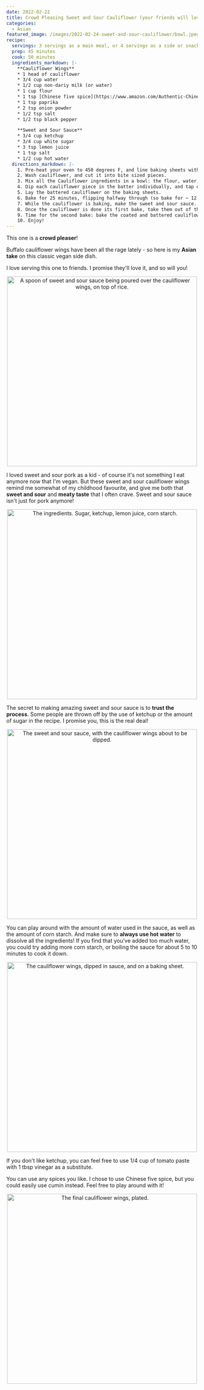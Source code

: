 ```yaml
---
date: 2022-02-22
title: Crowd Pleasing Sweet and Sour Cauliflower (your friends will love it!)
categories:
  - Asian
featured_image: /images/2022-02-24-sweet-and-sour-cauliflower/bowl.jpeg
recipe:
  servings: 3 servings as a main meal, or 4 servings as a side or snack
  prep: 45 minutes
  cook: 50 minutes
  ingredients_markdown: |-
    **Cauliflower Wings**
    * 1 head of cauliflower
    * 3/4 cup water
    * 1/2 cup non-dariy milk (or water)
    * 1 cup flour
    * 1 tsp [Chinese five spice](https://www.amazon.com/Authentic-Chinese-Natural-Preservatives-Seasoning/dp/B087PQCR16/ref=sr_1_5?crid=3O83N9MRM1OU4&amp;keywords=chinese+five+spice&amp;qid=1646175863&amp;sprefix=chinese+five+spice%252Caps%252C99&amp;sr=8-5&_encoding=UTF8&tag=friendlyvegbl-20&linkCode=ur2&linkId=8dc71e19278be19b83a66d70c56cc7bc&camp=1789&creative=9325)
    * 1 tsp paprika
    * 2 tsp onion powder
    * 1/2 tsp salt
    * 1/2 tsp black pepper

    **Sweet and Sour Sauce**
    * 3/4 cup ketchup
    * 3/4 cup white sugar
    * 3 tsp lemon juice
    * 1 tsp salt
    * 1/2 cup hot water
  directions_markdown: |-
    1. Pre-heat your oven to 450 degrees F, and line baking sheets with parchment paper.
    2. Wash cauliflower, and cut it into bite sized pieces.
    3. Mix all the Cauliflower ingredients in a bowl: the flour, water, non-dairy milk if using, five spice, paprika, onion powder, salt, and black pepper. The batter should be thick.
    4. Dip each cauliflower piece in the batter individually, and tap off the excess. Or, dump all the cauliflower into the batter and mix to evenly coat them all.
    5. Lay the battered cauliflower on the baking sheets.
    6. Bake for 25 minutes, flipping halfway through (so bake for ~ 12 minutes, flip, then bake for another ~12 minutes).
    7. While the cauliflower is baking, make the sweet and sour sauce. Simply combine all the ingredients (ketchup, white sugar, lemon juice, salt, and hot water) in a bowl, and mix.
    8. Once the cauliflower is done its first bake, take them out of the oven and coat them all in the sweet and sour sauce. Like with the batter, you can coat each piece one by one, or dump everything in the sweet and sour bowl and mix to coat evenly.
    9. Time for the second bake: bake the coated and battered cauliflower for 25 minutes. As before, flip halfway through.
    10. Enjoy!
---
```


This one is a **crowd pleaser**! 

Buffalo cauliflower wings have been all the rage lately - so here is my **Asian take** on this classic vegan side dish.

I love serving this one to friends. I promise they'll love it, and so will you!

<p align="center">
<img src="/images/2022-02-24-sweet-and-sour-cauliflower/saucey.jpeg"
alt="A spoon of sweet and sour sauce being poured over the cauliflower wings, on top of rice."
width="500">
</p>

I loved sweet and sour pork as a kid - of course it's not something I eat anymore now that I'm vegan. But these sweet and sour cauliflower wings remind me somewhat of my childhood favourite, and give me both that **sweet and sour** and **meaty taste** that I often crave. Sweet and sour sauce isn't just for pork anymore! 

<p align="center">
<img src="/images/2022-02-24-sweet-and-sour-cauliflower/sauce_ingredients.jpeg" width="500"
alt="The ingredients. Sugar, ketchup, lemon juice, corn starch.">
</p>

The secret to making amazing sweet and sour sauce is to **trust the process**. Some people are thrown off by the use of ketchup or the amount of sugar in the recipe. I promise you, this is the real deal!

<p align="center">
<img src="/images/2022-02-24-sweet-and-sour-cauliflower/ready_to_dip.jpeg" width="500"
alt="The sweet and sour sauce, with the cauliflower wings about to be dipped.">
</p>

You can play around with the amount of water used in the sauce, as well as the amount of corn starch. And make sure to **always use hot water** to dissolve all the ingredients! If you find that you've added too much water, you could try adding more corn starch, or boiling the sauce for about 5 to 10 minutes to cook it down.

<p align="center">
<img src="/images/2022-02-24-sweet-and-sour-cauliflower/ready_for_second_bake.jpeg" width="500"
alt="The cauliflower wings, dipped in sauce, and on a baking sheet.">
</p>

If you don't like ketchup, you can feel free to use 1/4 cup of tomato paste with 1 tbsp vinegar as a substitute.

You can use any spices you like. I chose to use Chinese five spice, but you could easily use cumin instead. Feel free to play around with it!

<p align="center">
<img src="/images/2022-02-24-sweet-and-sour-cauliflower/plated.jpeg" width="500"
alt="The final cauliflower wings, plated.">
</p>
